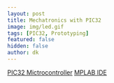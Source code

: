 ```yaml
---
layout: post
title: Mechatronics with PIC32
image: img/led.gif
tags: [PIC32, Prototyping]
featured: false
hidden: false
author: dk
---
```



[PIC32 Mictrocontroller](https://www.microchip.com/en-us/product/PIC32MX795F512H)
[MPLAB IDE](https://www.microchip.com/en-us/tools-resources/develop/mplab-x-ide)